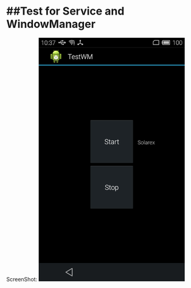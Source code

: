 ##Test for Service and WindowManager
====================================
ScreenShot:
<img src="https://github.com/flyfire/testwm/raw/master/screencap.png" width=384 height=640/>
